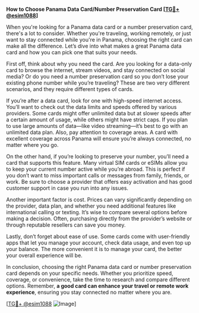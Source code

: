 **How to Choose Panama Data Card/Number Preservation Card [[TG💪+ @esim1088](https://t.me/s/esim1088)]**

When you're looking for a Panama data card or a number preservation card, there's a lot to consider. Whether you're traveling, working remotely, or just want to stay connected while you're in Panama, choosing the right card can make all the difference. Let’s dive into what makes a great Panama data card and how you can pick one that suits your needs.

First off, think about why you need the card. Are you looking for a data-only card to browse the internet, stream videos, and stay connected on social media? Or do you need a number preservation card so you don’t lose your existing phone number while you’re traveling? These are two very different scenarios, and they require different types of cards.

If you’re after a data card, look for one with high-speed internet access. You’ll want to check out the data limits and speeds offered by various providers. Some cards might offer unlimited data but at slower speeds after a certain amount of usage, while others might have strict caps. If you plan to use large amounts of data—like video streaming—it’s best to go with an unlimited data plan. Also, pay attention to coverage areas. A card with excellent coverage across Panama will ensure you’re always connected, no matter where you go.

On the other hand, if you’re looking to preserve your number, you’ll need a card that supports this feature. Many virtual SIM cards or eSIMs allow you to keep your current number active while you’re abroad. This is perfect if you don’t want to miss important calls or messages from family, friends, or work. Be sure to choose a provider that offers easy activation and has good customer support in case you run into any issues.

Another important factor is cost. Prices can vary significantly depending on the provider, data plan, and whether you need additional features like international calling or texting. It’s wise to compare several options before making a decision. Often, purchasing directly from the provider’s website or through reputable resellers can save you money.

Lastly, don’t forget about ease of use. Some cards come with user-friendly apps that let you manage your account, check data usage, and even top up your balance. The more convenient it is to manage your card, the better your overall experience will be.

In conclusion, choosing the right Panama data card or number preservation card depends on your specific needs. Whether you prioritize speed, coverage, or convenience, take the time to research and compare different options. Remember, **a good card can enhance your travel or remote work experience**, ensuring you stay connected no matter where you are.

[[TG💪+ @esim1088](https://t.me/s/esim1088) ![Image](https://i.postimg.cc/Y0z9fWf4/image.png)]